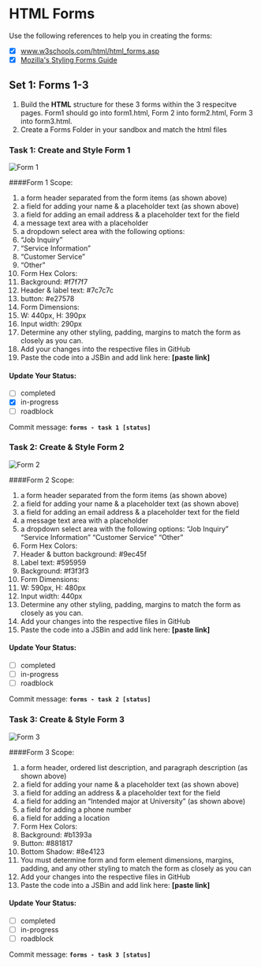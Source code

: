 # HTML Forms
Use the following references to help you in creating the forms:
- [X] <a href="http://www.w3schools.com/html/html_forms.asp" target="_blank">www.w3schools.com/html/html_forms.asp</a>
- [X] <a href="https://developer.mozilla.org/en-US/docs/Web/Guide/HTML/Forms/Styling_HTML_forms">Mozilla's Styling Forms Guide</a>

## Set 1: Forms 1-3

1. Build the **HTML** structure for these 3 forms within the 3 respecitve pages. Form1 should go into form1.html, Form 2 into form2.html, Form 3 into form3.html.
2. Create a Forms Folder in your sandbox and match the html files

### Task 1: Create and Style Form 1

![Form 1](https://raw.githubusercontent.com/fabiantoth/html-forms/master/assets/form1.png)


####Form 1 Scope:
1. a form header separated from the form items (as shown above)
2. a field for adding your name & a placeholder text (as shown above)
3. a field for adding an email address & a placeholder text for the field
4. a message text area with a placeholder
5. a dropdown select area with the following options:
  1. “Job Inquiry”
  2. “Service Information”
  3. “Customer Service”
  4. “Other”
6. Form Hex Colors:
  1. Background: #f7f7f7
  2. Header & label text: #7c7c7c
  3. button: #e27578
7. Form Dimensions:
  1. W: 440px, H: 390px
  2. Input width: 290px
8. Determine any other styling, padding, margins to match the form as closely as you can.
9. Add your changes into the respective files in GitHub
10. Paste the code into a JSBin and add link here: __[paste link]__

#### Update Your Status:
- [ ] completed
- [X] in-progress
- [ ] roadblock

Commit message: __`forms - task 1 [status]`__  

### Task 2: Create & Style Form 2

![Form 2](https://raw.githubusercontent.com/fabiantoth/html-forms/master/assets/form2.png)

####Form 2 Scope:

1. a form header separated from the form items (as shown above)
2. a field for adding your name & a placeholder text (as shown above)
3. a field for adding an email address & a placeholder text for the field
4. a message text area with a placeholder
5. a dropdown select area with the following options:
“Job Inquiry”
“Service Information”
“Customer Service”
“Other”
6. Form Hex Colors:
  1. Header & button background: #9ec45f
  2. Label text: #595959
  3. Background: #f3f3f3
  4. Form Dimensions:
  5. W: 590px, H: 480px
  6. Input width: 440px
7. Determine any other styling, padding, margins to match the form as closely as you can.
8. Add your changes into the respective files in GitHub
9. Paste the code into a JSBin and add link here: __[paste link]__

#### Update Your Status:
- [ ] completed
- [ ] in-progress
- [ ] roadblock

Commit message: __`forms - task 2 [status]`__  

### Task 3: Create & Style Form 3

![Form 3](https://raw.githubusercontent.com/fabiantoth/html-forms/master/assets/form3.png)

####Form 3 Scope:
1. a form header, ordered list description, and paragraph description (as shown above)
2. a field for adding your name & a placeholder text (as shown above)
3. a field for adding an address & a placeholder text for the field
4. a field for adding an “Intended major at University” (as shown above)
5. a field for adding a phone number
6. a field for adding a location
7. Form Hex Colors:
  1. Background: #b1393a
  2. Button: #881817
  3. Bottom Shadow: #8e4123
8. You must determine form and form element dimensions, margins, padding, and any other styling to match the form as closely as you can
9. Add your changes into the respective files in GitHub
10. Paste the code into a JSBin and add link here: __[paste link]__


#### Update Your Status:
- [ ] completed
- [ ] in-progress
- [ ] roadblock

Commit message: __`forms - task 3 [status]`__  

